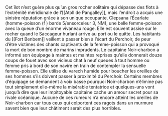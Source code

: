 Cet îlot n’est guère plus qu’un gros rocher solitaire qui dépasse des flots à l’extrémité méridionale de l’[[Atoll de Pangalley]], mais l’endroit a acquis une sinistre réputation grâce à son unique occupante, Clepsana l’Écarlate (homme-poisson (f ) barde 5/ensorceleur 3, NM), une belle femme-poisson avec la queue d’un énorme vivaneau rouge. Elle est souvent assise sur le rocher quand le Saccageur hurlant arrive au port ou le quitte. Les habitants du [[Fort Benbem]] veillent à passer bien à l’écart du Perchoir, de peur d’être victimes des chants captivants de la femme-poisson qui a provoqué la mort de bon nombre de marins imprudents. Le capitaine Noir-charbon a informé son équipage à maintes et maintes reprises qu’elle donnerait douze coups de fouet avec son vicieux chat à neuf queues à tout homme ou femme pris à bord de son navire en train de contempler la sensuelle femme-poisson. Elle utilise du varech humide pour boucher les oreilles de ses hommes s’ils doivent passer à proximité du Perchoir. Certains membres d’équipage se demandent à voix basse pourquoi Noir-charbon n’élimine pas tout simplement elle-même la misérable tentatrice et quelques-uns vont jusqu’à dire que leur impitoyable capitaine cache un amour secret pour sa rivale océanique. Aucune de ces rumeurs n’a encore atteint les oreilles de Noir-charbon car tous ceux qui colportent ces ragots dans un murmure savent bien que leur châtiment serait des plus horribles.